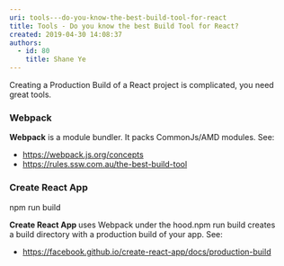 ```yaml
---
uri: tools---do-you-know-the-best-build-tool-for-react
title: Tools - Do you know the best Build Tool for React?
created: 2019-04-30 14:08:37
authors:
  - id: 80
    title: Shane Ye
---
```





<span class='intro'> <p class="ssw15-rteElement-P">Creating a Production Build of a React project is complicated, you need great tools.​<br></p> </span>

<h3 class="ssw15-rteElement-H3">Webpack​​<br></h3><p><b>Webpack</b>&#160;is a module bundler. It packs CommonJs/AMD modules.&#160;See&#58;<br></p><ul><li><a href="https&#58;//webpack.js.org/concepts">https&#58;//webpack.js.org/concepts</a></li><li><a href="/_layouts/15/FIXUPREDIRECT.ASPX?WebId=3dfc0e07-e23a-4cbb-aac2-e778b71166a2&amp;TermSetId=07da3ddf-0924-4cd2-a6d4-a4809ae20160&amp;TermId=ac5174c4-a417-4bf8-a3ac-c47bdb8f273c">https&#58;//rules.ssw.com.au/the-best-build-tool</a></li></ul><h3 class="ssw15-rteElement-H3">Create React App​​<br></h3><p class="ssw15-rteElement-CodeArea">npm run build</p><p><b>Create React App&#160;</b>uses Webpack under the hood.npm run build&#160;creates a&#160;build&#160;directory with a production build of your app. See&#58;</p><ul><li><a href="https&#58;//facebook.github.io/create-react-app/docs/production-build">https&#58;//facebook.github.io/create-react-app/docs/production-build</a>​<br><br></li></ul>


